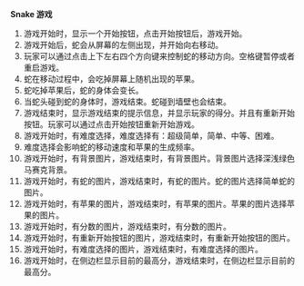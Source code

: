 **Snake 游戏**

1. 游戏开始时，显示一个开始按钮，点击开始按钮后，游戏开始。
2. 游戏开始后，蛇会从屏幕的左侧出现，并开始向右移动。
3. 玩家可以通过点击上下左右四个方向键来控制蛇的移动方向。空格键暂停或者重启游戏。
4. 蛇在移动过程中，会吃掉屏幕上随机出现的苹果。
5. 蛇吃掉苹果后，蛇的身体会变长。
6. 当蛇头碰到蛇的身体时，游戏结束。蛇碰到墙壁也会结束。
7. 游戏结束时，显示游戏结束的提示信息，并显示玩家的得分。并且有重新开始按钮。玩家可以通过点击开始按钮重新开始游戏。
8. 游戏开始时，有难度选择，难度选择有：超级简单，简单、中等、困难。
9. 难度选择会影响蛇的移动速度和苹果的生成频率。
10. 游戏开始时，有背景图片，游戏结束时，有背景图片。背景图片选择深浅绿色马赛克背景。
11. 游戏开始时，有蛇的图片，游戏结束时，有蛇的图片。蛇的图片选择简单蛇的图片。
12. 游戏开始时，有苹果的图片，游戏结束时，有苹果的图片。苹果的图片选择苹果的图片。
13. 游戏开始时，有分数的图片，游戏结束时，有分数的图片。
14. 游戏开始时，有重新开始按钮的图片，游戏结束时，有重新开始按钮的图片。
15. 游戏开始时，有难度选择的图片，游戏结束时，有难度选择的图片。
16. 游戏开始时，在侧边栏显示目前的最高分，游戏结束时，在侧边栏显示目前的最高分。
